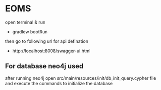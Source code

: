# EOMS

open terminal & run
 - gradlew bootRun

then go to following url for api defination
 - http://localhost:8008/swagger-ui.html
 

## For database neo4j used

after running neo4j open src/main/resources/init/db_init_query.cypher file and execute the commands to initialize the database